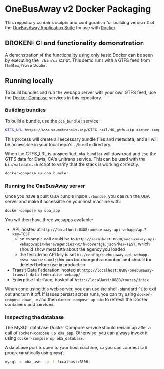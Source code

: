 # OneBusAway v2 Docker Packaging

This repository contains scripts and configuration for building version 2 of the
[OneBusAway Application Suite](https://github.com/OneBusAway/onebusaway-application-modules)
for use with [Docker](https://www.docker.com/).

## BROKEN: CI and functionality demonstration

A demonstration of the functionality using only basic Docker can be seen by executing the `./bin/ci` script. This demo runs with a GTFS feed from Halifax, Nova Scotia.

## Running locally

To build bundles and run the webapp server with your own GTFS feed, use the [Docker Compose](https://docs.docker.com/compose/) services in this repository.

### Building bundles

To build a bundle, use the `oba_bundler` service:

```bash
GTFS_URL=https://www.soundtransit.org/GTFS-rail/40_gtfs.zip docker-compose up oba_bundler
```

This process will create all necessary bundle files and metadata, and all will be accessible in your local repo's `./bundle` directory.

When the GTFS_URL is unspecified, `oba_bundler` will download and use the GTFS data for Davis, CA's Unitrans service. This can be used with the `bin/validate.sh` script to verify that the stack is working correctly.

```bash
docker-compose up oba_bundler
```

### Running the OneBusAway server

Once you have a built OBA bundle inside `./bundle`, you can run the OBA server and make it accessible on your host machine with:

```bash
docker-compose up oba_app
```

You will then have three webapps available:

- API, hosted at `http://localhost:8888/onebusaway-api-webapp/api?key=TEST`
  - an example call could be to `http://localhost:8888/onebusaway-api-webapp/api/where/agencies-with-coverage.json?key=TEST`, which should show metadata about the agency you loaded
  - the test/demo API key is set in `./config/onebusaway-api-webapp-data-sources.xml`; this can be changed as needed, and should be deleted before use in production
- Transit Data Federation, hosted at `http://localhost:8888/onebusaway-transit-data-federation-webapp/`
- Enterprise Interface, hosted at `http://localhost:8888/routes/index`

When done using this web server, you can use the shell-standard `^C` to exit out and turn it off. If issues persist across runs, you can try using `docker-compose down -v` and then `docker-compose up oba` to refresh the Docker containers and services.

### Inspecting the database

The MySQL database Docker Compose service should remain up after a call of `docker-compose up oba_app`. Otherwise, you can always invoke it using `docker-compose up oba_database`.

A database port is open to your host machine, so you can connect to it programmatically using `mysql`:

```bash
mysql -u oba_user -p -h localhost:3306
```